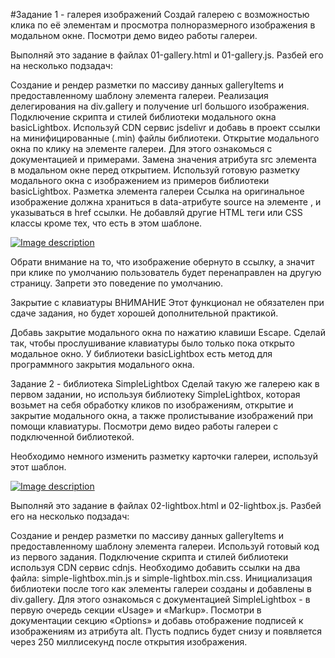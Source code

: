 #Задание 1 - галерея изображений Создай галерею с возможностью клика по её элементам и просмотра
полноразмерного изображения в модальном окне. Посмотри демо видео работы галереи.

Выполняй это задание в файлах 01-gallery.html и 01-gallery.js. Разбей его на несколько подзадач:

Создание и рендер разметки по массиву данных galleryItems и предоставленному шаблону элемента
галереи. Реализация делегирования на div.gallery и получение url большого изображения. Подключение
скрипта и стилей библиотеки модального окна basicLightbox. Используй CDN сервис jsdelivr и добавь в
проект ссылки на минифицированные (.min) файлы библиотеки. Открытие модального окна по клику на
элементе галереи. Для этого ознакомься с документацией и примерами. Замена значения атрибута src
элемента <img> в модальном окне перед открытием. Используй готовую разметку модального окна с
изображением из примеров библиотеки basicLightbox. Разметка элемента галереи Ссылка на оригинальное
изображение должна храниться в data-атрибуте source на элементе <img>, и указываться в href ссылки.
Не добавляй другие HTML теги или CSS классы кроме тех, что есть в этом шаблоне.

<div class="gallery__item">
  <a class="gallery__link" href="large-image.jpg">
    <img
      class="gallery__image"
      src="small-image.jpg"
      data-source="large-image.jpg"
      alt="Image description"
    />
  </a>
</div>

Обрати внимание на то, что изображение обернуто в ссылку, а значит при клике по умолчанию
пользователь будет перенаправлен на другую страницу. Запрети это поведение по умолчанию.

Закрытие с клавиатуры ВНИМАНИЕ Этот функционал не обязателен при сдаче задания, но будет хорошей
дополнительной практикой.

Добавь закрытие модального окна по нажатию клавиши Escape. Сделай так, чтобы прослушивание
клавиатуры было только пока открыто модальное окно. У библиотеки basicLightbox есть метод для
программного закрытия модального окна.

Задание 2 - библиотека SimpleLightbox Сделай такую же галерею как в первом задании, но используя
библиотеку SimpleLightbox, которая возьмет на себя обработку кликов по изображениям, открытие и
закрытие модального окна, а также пролистывание изображений при помощи клавиатуры. Посмотри демо
видео работы галереи с подключенной библиотекой.

Необходимо немного изменить разметку карточки галереи, используй этот шаблон.

<a class="gallery__item" href="large-image.jpg">
  <img class="gallery__image" src="small-image.jpg" alt="Image description" />
</a>

Выполняй это задание в файлах 02-lightbox.html и 02-lightbox.js. Разбей его на несколько подзадач:

Создание и рендер разметки по массиву данных galleryItems и предоставленному шаблону элемента
галереи. Используй готовый код из первого задания. Подключение скрипта и стилей библиотеки используя
CDN сервис cdnjs. Необходимо добавить ссылки на два файла: simple-lightbox.min.js и
simple-lightbox.min.css. Инициализация библиотеки после того как элементы галереи созданы и
добавлены в div.gallery. Для этого ознакомься с документацией SimpleLightbox - в первую очередь
секции «Usage» и «Markup». Посмотри в документации секцию «Options» и добавь отображение подписей к
изображениям из атрибута alt. Пусть подпись будет снизу и появляется через 250 миллисекунд после
открытия изображения.
